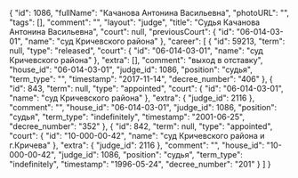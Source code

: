 {
    "id": 1086,
    "fullName": "Качанова Антонина Васильевна",
    "photoURL": "",
    "tags": [],
    "comment": "",
    "layout": "judge",
    "title": "Судья Качанова Антонина Васильевна",
    "court": null,
    "previousCourt": {
        "id": "06-014-03-01",
        "name": "суд Кричевского района"
    },
    "career": [
        {
            "id": 59213,
            "term": null,
            "type": "released",
            "court": {
                "id": "06-014-03-01",
                "name": "суд Кричевского района"
            },
            "extra": [],
            "comment": "выход в отставку",
            "house_id": "06-014-03-01",
            "judge_id": 1086,
            "position": "судья",
            "term_type": "",
            "timestamp": "2017-11-14",
            "decree_number": "406"
        },
        {
            "id": 843,
            "term": null,
            "type": "appointed",
            "court": {
                "id": "06-014-03-01",
                "name": "суд Кричевского района"
            },
            "extra": {
                "judge_id": 2116
            },
            "comment": "",
            "house_id": "06-014-03-01",
            "judge_id": 1086,
            "position": "судья",
            "term_type": "indefinitely",
            "timestamp": "2001-06-25",
            "decree_number": "352"
        },
        {
            "id": 842,
            "term": null,
            "type": "appointed",
            "court": {
                "id": "10-000-00-42",
                "name": "суд Кричевского района и г.Кричева"
            },
            "extra": {
                "judge_id": 2116
            },
            "comment": "",
            "house_id": "10-000-00-42",
            "judge_id": 1086,
            "position": "судья",
            "term_type": "indefinitely",
            "timestamp": "1996-05-24",
            "decree_number": "201"
        }
    ]
}